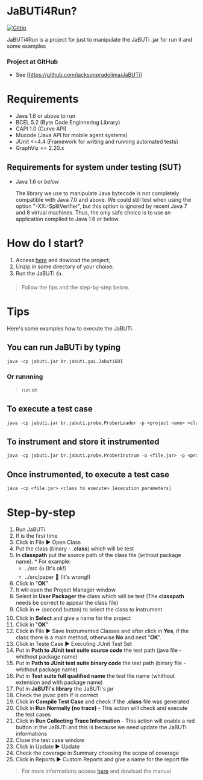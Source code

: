 # JaBUTi4Run?

[![Gittip](https://img.shields.io/badge/Latest%20stable-2.0-green.svg?style=flat-squared)]()

JaBUTi4Run is a project for just to manipulate the JaBUTi .jar for run it and some examples

### Project at GitHub

- See [https://github.com/jacksonpradolima/JaBUTi] 

# Requirements

- Java 1.6 or above to run
- BCEL 5.2 (Byte Code Enginnering Library)
- CAPI 1.0 (Curve API)
- Mucode (Java API for mobile agent systems)
- JUnit <=4.4 (Framework for writing and running automated tests)
- GraphViz <= 2.20.x



## Requirements for system under testing (SUT)

- Java 1.6 or _below_

  The library we use to manipulate Java bytecode is not completely compatible with Java 7.0 and above. We could still test when using the option "-XX:-SplitVerifier", but this option is ignored by recent Java 7 and 8 virtual machines. Thus, the only safe choice is to use an application compiled to Java 1.6 or below.

# How do I start?

1. Access [here](https://github.com/jacksonpradolima/JaBUTi4Run/archive/master.zip) and dowload the project;
2. Unzip in some directory of your choise;
2. Run the JaBUTi :+1:.

> Follow the tips and the step-by-step below.

# Tips

Here's some examples how to execute the JaBUTi.

## You can run JaBUTi by typing
```tex
java -cp jabuti.jar br.jabuti.gui.JabutiGUI
```

### Or runnning 
> run.sh

## To execute a test case
```tex
java -cp jabuti.jar br.jabuti.probe.ProberLoader -p <project name> <class to execute> [execution parameters]
```

## To instrument and store it instrumented
```tex
java -cp jabuti.jar br.jabuti.probe.ProberInstrum -o <file.jar> -p <project name> <class to execute>
```

## Once instrumented, to execute a test case
```tex
java -cp <file.jar> <class to execute> [execution parameters]
```

# Step-by-step

1. Run JaBUTi
2. If is the first time
  1. Click in File :arrow_forward: Open Class
  2. Put the class (binary - **.class**) which will be test
  3. In **classpath** put the source path of the class file (without package name). 
    * For example: 
      -  ../src :+1: (It's ok!)
      -  ../src/paper :no_entry_sign: (It's wrong!)
  4. Click in "**OK**"
  5. It will open the Project Manager window
  6. Select in **User Packager** the class which will be test (The **classpath** needs be correct to appear the class file)
  7. Click in :fast_forward: (second button) to select the class to instrument 
  8. Click in **Select** and give a name for the project
  9. Click in "**OK**"
  10. Click in File :arrow_forward: Save Instrumented Classes and after click in **Yes**, if the class there is a main method, otherwise **No** and next "**OK**".
3. Click in Teste Case :arrow_forward: Executing JUnit Test Set
  1. Put in **Path to JUnit test suite source code** the test path (java file - whithout package name) 
  2. Put in **Path to JUnit test suite binary code** the test path (binary file - whithout package name) 
  3. Put in **Test suite full qualified name** the test file name (whithout extension and with package name)
  4. Put in **JaBUTi's library** the JaBUTi's jar 
  5. Check the javac path if is correct
  6. Click in **Compile Test Case** and check if the **.class** file was generated
  7. Click in **Run Normally (no trace)** - This action will check and execute the test cases
  8. Click in **Run Collecting Trace Information** - This action will enable a red button in the JaBUTi and this is because we need update the JaBUTi informations
  9. Close the test case window 
4. Click in Update :arrow_forward: Update
5. Check the coverage in Summary choosing the scope of coverage
6. Click in Reports :arrow_forward: Custom Reports and give a name for the report file

> For more informations access [here](https://github.com/jacksonpradolima/JaBUTi4Run/archive/master.zip) and dowload the manual





